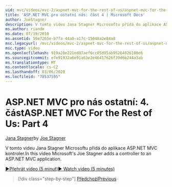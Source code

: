 ```yaml
---
uid: mvc/videos/mvc-2/aspnet-mvc-for-the-rest-of-us/aspnet-mvc-for-the-rest-of-us-part-4
title: 'ASP.NET MVC pro ostatní nás: část 4 | Microsoft Docs'
author: JoeStagner
description: V tomto videu Jana Stagner Microsoftu přidá do aplikace ASP.NET MVC kontroler.
ms.author: riande
ms.date: 07/19/2010
ms.assetid: 50e7265e-b7fa-44a0-a17c-15048a2e84a8
msc.legacyurl: /mvc/videos/mvc-2/aspnet-mvc-for-the-rest-of-us/aspnet-mvc-for-the-rest-of-us-part-4
msc.type: video
ms.openlocfilehash: 919a28e221ed87aef6cc05d95ab95264026180e6
ms.sourcegitcommit: e7e91932a6e91a63e2e46417626f39d6b244a3ab
ms.translationtype: MT
ms.contentlocale: cs-CZ
ms.lasthandoff: 03/06/2020
ms.locfileid: "78537595"
---
```

# <a name="aspnet-mvc-for-the-rest-of-us-part-4"></a><span data-ttu-id="f764f-103">ASP.NET MVC pro nás ostatní: 4. část</span><span class="sxs-lookup"><span data-stu-id="f764f-103">ASP.NET MVC For the Rest of Us: Part 4</span></span>

<span data-ttu-id="f764f-104">[Jana Stagner](https://github.com/JoeStagner)</span><span class="sxs-lookup"><span data-stu-id="f764f-104">by [Joe Stagner](https://github.com/JoeStagner)</span></span>

<span data-ttu-id="f764f-105">V tomto videu Jana Stagner Microsoftu přidá do aplikace ASP.NET MVC kontroler.</span><span class="sxs-lookup"><span data-stu-id="f764f-105">In this video Microsoft's Joe Stagner adds a controller to an ASP.NET MVC application.</span></span>

[<span data-ttu-id="f764f-106">&#9654;Přehrát video (5 minut)</span><span class="sxs-lookup"><span data-stu-id="f764f-106">&#9654; Watch video (5 minutes)</span></span>](https://channel9.msdn.com/Blogs/ASP-NET-Site-Videos/aspnet-mvc-for-the-rest-of-us-part-4)

> [!div class="step-by-step"]
> [<span data-ttu-id="f764f-107">Předchozí</span><span class="sxs-lookup"><span data-stu-id="f764f-107">Previous</span></span>](aspnet-mvc-for-the-rest-of-us-part-3.md)
